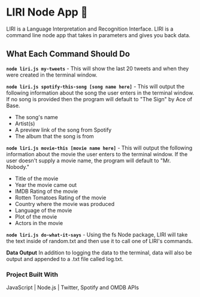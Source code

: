 # LIRI Node App :robot:
LIRI is a Language Interpretation and Recognition Interface. LIRI is a command line node app that takes in parameters and gives you back data.

## What Each Command Should Do

**`node liri.js my-tweets`** - This will show the last 20 tweets and when they were created in the terminal window.

**`node liri.js spotify-this-song [song name here]`** - This will output the following information about the song the user enters in the terminal window. If no song is provided then the program will default to "The Sign" by Ace of Base.

* The song's name
* Artist(s)
* A preview link of the song from Spotify
* The album that the song is from

**`node liri.js movie-this [movie name here]`** - This will output the following information about the movie the user enters to the terminal window. If the user doesn't supply a movie name, the program will default to "Mr. Nobody."

* Title of the movie
* Year the movie came out
* IMDB Rating of the movie
* Rotten Tomatoes Rating of the movie
* Country where the movie was produced
* Language of the movie
* Plot of the movie
* Actors in the movie

**`node liri.js do-what-it-says`** - Using the fs Node package, LIRI will take the text inside of random.txt and then use it to call one of LIRI's commands.

**Data Output**
In addition to logging the data to the terminal, data will also be output and appended to a .txt file called log.txt.

### Project Built With

JavaScript | Node.js | Twitter, Spotify and OMDB APIs